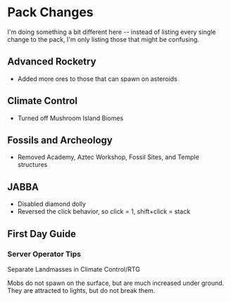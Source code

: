 # Pack Changes
I'm doing something a bit different here -- instead of listing every single change to the pack, I'm only listing those that might be confusing.

## Advanced Rocketry
- Added more ores to those that can spawn on asteroids

## Climate Control
- Turned off Mushroom Island Biomes

## Fossils and Archeology
- Removed Academy, Aztec Workshop, Fossil Sites, and Temple structures

## JABBA
- Disabled diamond dolly
- Reversed the click behavior, so click = 1, shift+click = stack

## First Day Guide

### Server Operator Tips
Separate Landmasses in Climate Control/RTG

Mobs do not spawn on the surface, but are much increased under ground. They are attracted to lights, but do not break them.